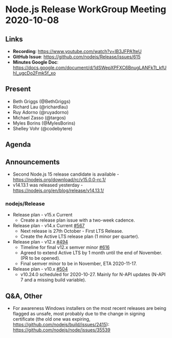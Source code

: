 # Node.js Release WorkGroup Meeting 2020-10-08

## Links

* **Recording**:  https://www.youtube.com/watch?v=IB3JFPA1teU
* **GitHub Issue**: https://github.com/nodejs/Release/issues/615
* **Minutes Google Doc**: https://docs.google.com/document/d/1dSWepXPFXC6BnugLANFkTt_kfUhI_ugcDo2Fmk5f_xo

## Present

* Beth Griggs (@BethGriggs)
* Richard Lau (@richardlau)
* Ruy Adorno (@ruyadorno)
* Michael Zasso (@targos)
* Myles Borins (@MylesBorins)
* Shelley Vohr (@codebytere)

## Agenda

## Announcements

* Second Node.js 15 release candidate is available - https://nodejs.org/download/rc/v15.0.0-rc.1/
* v14.13.1 was released yesterday - https://nodejs.org/en/blog/release/v14.13.1/

### nodejs/Release

* Release plan  - v15.x Current
  * Create a release plan issue with a two-week cadence.
* Release plan - v14.x Current [#567](https://github.com/nodejs/Release/issues/567)
  * Next release is 27th October - First LTS Release.
  * Create the Active LTS release plan (1 minor per quarter).
* Release plan - v12.x [#494](https://github.com/nodejs/Release/issues/494)
  * Timeline for final v12.x semver minor [#616](https://github.com/nodejs/Release/issues/616)
  * Agreed to extend Active LTS by 1 month until the end of November. (PR to be opened).
  * Final semver minor to be in November, ETA 2020-11-17.
* Release plan - v10.x [#504](https://github.com/nodejs/Release/issues/504)
  * v10.24.0 scheduled for 2020-10-27. Mainly for N-API updates (N-API 7 and a missing build variable).

## Q&A, Other
* For awareness Windows installers on the most recent releases are being flagged as unsafe, most probably due to the change in signing certificate (the old one was expiring, https://github.com/nodejs/build/issues/2415): https://github.com/nodejs/node/issues/35539
